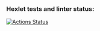 ### Hexlet tests and linter status:
[![Actions Status](https://github.com/vic10898/frontend-project-46/actions/workflows/hexlet-check.yml/badge.svg)](https://github.com/vic10898/frontend-project-46/actions)